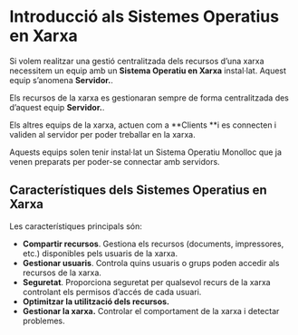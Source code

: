 # Introducció als Sistemes Operatius en Xarxa

Si volem realitzar una gestió centralitzada dels recursos d’una xarxa necessitem un equip amb un **Sistema Operatiu en Xarxa** instal·lat. Aquest equip s’anomena **Servidor.**.

Els recursos de la xarxa es gestionaran sempre de forma centralitzada des d’aquest equip **Servidor.**.

Els altres equips de la xarxa, actuen com a **Clients **i es connecten i validen al servidor per poder treballar en la xarxa.


Aquests equips solen tenir instal·lat un Sistema Operatiu Monolloc que ja venen preparats per poder-se connectar amb servidors.

## Característiques dels Sistemes Operatius en Xarxa

Les característiques principals són:
* **Compartir recursos**. Gestiona els recursos (documents, impressores, etc.) disponibles pels usuaris de la xarxa.
* **Gestionar usuaris**. Controla quins usuaris o grups poden accedir als recursos de la xarxa.
* **Seguretat**. Proporciona seguretat per qualsevol recurs de la xarxa controlant els permisos d’accés de cada usuari.
* **Optimitzar la utilització dels recursos.**
* **Gestionar la xarxa.** Controlar el comportament de la xarxa i detectar problemes.                                                                                                                                                                                                                                                                                                                                                                                                                                                                                                                                                                                                                                                                                                                                                                                                                                                                                                                                                                                                                                                                                                                                                                                                             